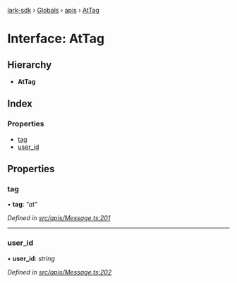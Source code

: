 [lark-sdk](../README.md) › [Globals](../globals.md) › [apis](../modules/apis.md) › [AtTag](apis.attag.md)

# Interface: AtTag

## Hierarchy

* **AtTag**

## Index

### Properties

* [tag](apis.attag.md#tag)
* [user_id](apis.attag.md#user_id)

## Properties

###  tag

• **tag**: *"at"*

*Defined in [src/apis/Message.ts:201](https://github.com/TbhT/lark-sdk/blob/e3605bb/src/apis/Message.ts#L201)*

___

###  user_id

• **user_id**: *string*

*Defined in [src/apis/Message.ts:202](https://github.com/TbhT/lark-sdk/blob/e3605bb/src/apis/Message.ts#L202)*
